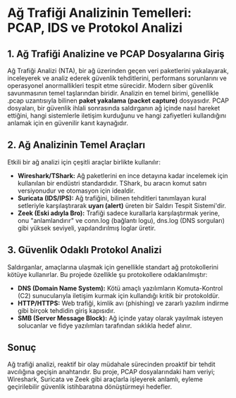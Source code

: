 # **Ağ Trafiği Analizinin Temelleri: PCAP, IDS ve Protokol Analizi**

## **1\. Ağ Trafiği Analizine ve PCAP Dosyalarına Giriş**

Ağ Trafiği Analizi (NTA), bir ağ üzerinden geçen veri paketlerini yakalayarak, inceleyerek ve analiz ederek güvenlik tehditlerini, performans sorunlarını ve operasyonel anormallikleri tespit etme sürecidir. Modern siber güvenlik savunmasının temel taşlarından biridir. Analizin en temel birimi, genellikle .pcap uzantısıyla bilinen **paket yakalama (packet capture)** dosyasıdır. PCAP dosyaları, bir güvenlik ihlali sonrasında saldırganın ağ içinde nasıl hareket ettiğini, hangi sistemlerle iletişim kurduğunu ve hangi zafiyetleri kullandığını anlamak için en güvenilir kanıt kaynağıdır.

## **2\. Ağ Analizinin Temel Araçları**

Etkili bir ağ analizi için çeşitli araçlar birlikte kullanılır:

* **Wireshark/TShark:** Ağ paketlerini en ince detayına kadar incelemek için kullanılan bir endüstri standardıdır. TShark, bu aracın komut satırı versiyonudur ve otomasyon için idealdir.  
* **Suricata (IDS/IPS):** Ağ trafiğini, bilinen tehditleri tanımlayan kural setleriyle karşılaştırarak **uyarı (alert)** üreten bir Saldırı Tespit Sistemi'dir.  
* **Zeek (Eski adıyla Bro):** Trafiği sadece kurallarla karşılaştırmak yerine, onu "anlamlandırır" ve conn.log (bağlantı logu), dns.log (DNS sorguları) gibi yüksek seviyeli, yapılandırılmış loglar üretir.

## **3\. Güvenlik Odaklı Protokol Analizi**

Saldırganlar, amaçlarına ulaşmak için genellikle standart ağ protokollerini kötüye kullanırlar. Bu projede özellikle şu protokollere odaklanılmıştır:

* **DNS (Domain Name System):** Kötü amaçlı yazılımların Komuta-Kontrol (C2) sunucularıyla iletişim kurmak için kullandığı kritik bir protokoldür.  
* **HTTP/HTTPS:** Web trafiği, kimlik avı (phishing) ve zararlı yazılım indirme gibi birçok tehdidin giriş kapısıdır.  
* **SMB (Server Message Block):** Ağ içinde yatay olarak yayılmak isteyen solucanlar ve fidye yazılımları tarafından sıklıkla hedef alınır.

## **Sonuç**

Ağ trafiği analizi, reaktif bir olay müdahale sürecinden proaktif bir tehdit avcılığına geçişin anahtarıdır. Bu proje, PCAP dosyalarındaki ham veriyi; Wireshark, Suricata ve Zeek gibi araçlarla işleyerek anlamlı, eyleme geçirilebilir güvenlik istihbaratına dönüştürmeyi hedefler.